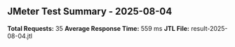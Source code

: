## JMeter Test Summary - 2025-08-04

**Total Requests:** 35
**Average Response Time:** 559 ms
**JTL File:** result-2025-08-04.jtl
